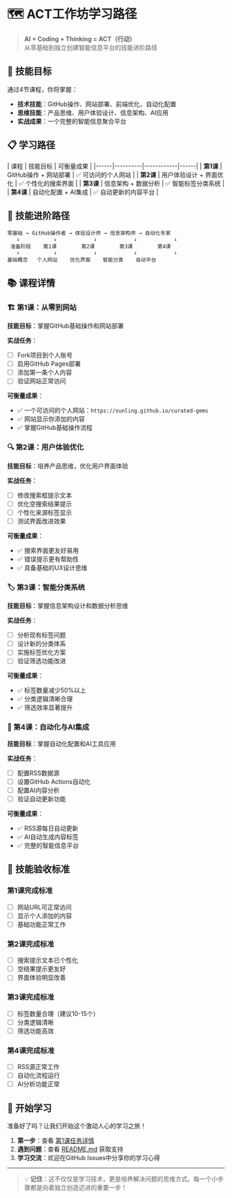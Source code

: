 # 🗺️ ACT工作坊学习路径

> **AI + Coding + Thinking = ACT（行动）**  
> 从零基础到独立创建智能信息平台的技能进阶路径

## 🎯 技能目标

通过4节课程，你将掌握：
- **技术技能**：GitHub操作、网站部署、前端优化、自动化配置
- **思维技能**：产品思维、用户体验设计、信息架构、AI应用
- **实战成果**：一个完整的智能信息聚合平台
   
## 📋 学习路径

| 课程 | 技能目标 | 可衡量成果 | 
|------|----------|------------|------|
| **第1课** | GitHub操作 + 网站部署 | ✅ 可访问的个人网站 | 
| **第2课** | 用户体验设计 + 界面优化 | ✅ 个性化的搜索界面 | 
| **第3课** | 信息架构 + 数据分析 | ✅ 智能标签分类系统 | 
| **第4课** | 自动化配置 + AI集成 | ✅ 自动更新的内容平台 | 

## 🚀 技能进阶路径

```
零基础 → GitHub操作者 → 体验设计师 → 信息架构师 → 自动化专家
   ↓           ↓            ↓            ↓            ↓
 准备阶段    第1课        第2课        第3课        第4课
   ↓           ↓            ↓            ↓            ↓
基础概念   个人网站    优化界面    智能分类    自动平台
```

## 📚 课程详情

### 🏗️ 第1课：从零到网站

**技能目标**：掌握GitHub基础操作和网站部署

**实战任务**：
- [ ] Fork项目到个人账号
- [ ] 启用GitHub Pages部署
- [ ] 添加第一条个人内容
- [ ] 验证网站正常访问

**可衡量成果**：
- ✅ 一个可访问的个人网站：`https://sunling.github.io/curated-gems`
- ✅ 网站显示你添加的内容
- ✅ 掌握GitHub基础操作流程

### 🔍 第2课：用户体验优化

**技能目标**：培养产品思维，优化用户界面体验

**实战任务**：
- [ ] 修改搜索框提示文本
- [ ] 优化空搜索结果提示
- [ ] 个性化来源标签显示
- [ ] 测试界面改进效果

**可衡量成果**：
- ✅ 搜索界面更友好易用
- ✅ 错误提示更有帮助性
- ✅ 具备基础的UX设计思维

### 🏷️ 第3课：智能分类系统

**技能目标**：掌握信息架构设计和数据分析思维

**实战任务**：
- [ ] 分析现有标签问题
- [ ] 设计新的分类体系
- [ ] 实施标签优化方案
- [ ] 验证筛选功能改进

**可衡量成果**：
- ✅ 标签数量减少50%以上
- ✅ 分类逻辑清晰合理
- ✅ 筛选效率显著提升

### 🤖 第4课：自动化与AI集成

**技能目标**：掌握自动化配置和AI工具应用

**实战任务**：
- [ ] 配置RSS数据源
- [ ] 设置GitHub Actions自动化
- [ ] 配置AI内容分析
- [ ] 验证自动更新功能

**可衡量成果**：
- ✅ RSS源每日自动更新
- ✅ AI自动生成内容标签
- ✅ 完整的智能信息平台

## 🎯 技能验收标准

### 第1课完成标准
- [ ] 网站URL可正常访问
- [ ] 显示个人添加的内容
- [ ] 基础功能正常工作

### 第2课完成标准
- [ ] 搜索提示文本已个性化
- [ ] 空结果提示更友好
- [ ] 界面体验明显改善

### 第3课完成标准
- [ ] 标签数量合理（建议10-15个）
- [ ] 分类逻辑清晰
- [ ] 筛选功能高效

### 第4课完成标准
- [ ] RSS源正常工作
- [ ] 自动化流程运行
- [ ] AI分析功能正常

## 🚀 开始学习

准备好了吗？让我们开始这个激动人心的学习之旅！

1. **第一步**：查看 [第1课任务详情](v1/task.md)
2. **遇到问题**：查看 [README.md](README.md) 获取支持
3. **学习交流**：欢迎在GitHub Issues中分享你的学习心得

---

> 💡 **记住**：这不仅仅是学习技术，更是培养解决问题的思维方式。每一个小步骤都是向着独立创造迈进的重要一步！